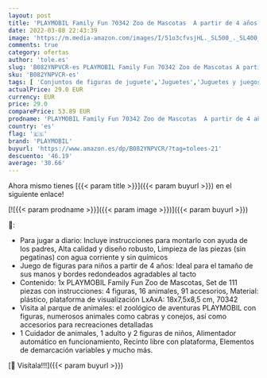 ```yaml
---
layout: post
title: 'PLAYMOBIL Family Fun 70342 Zoo de Mascotas  A partir de 4 años'
date: 2022-03-08 22:43:39
image: 'https://m.media-amazon.com/images/I/51o3cfvsjHL._SL500_._SL400_.jpg'
comments: true
category: ofertas
author: 'tole.es'
slug: 'B082YNPVCR-es PLAYMOBIL Family Fun 70342 Zoo de Mascotas A partir de 4 años'
sku: 'B082YNPVCR-es'
tags: [ 'Conjuntos de figuras de juguete','Juguetes','Juguetes y juegos','Muñecos y figuras','playmobil', ]
actualPrice: 29.0 EUR
currency: EUR
price: 29.0
comparePrice: 53.89 EUR
prodname: 'PLAYMOBIL Family Fun 70342 Zoo de Mascotas  A partir de 4 años'
country: 'es'
flag: '🇪🇸'
brand: 'PLAYMOBIL'
buyurl: 'https://www.amazon.es/dp/B082YNPVCR/?tag=tolees-21'
descuento: '46.19'
average: '30.66'
---
```


Ahora mismo tienes [{{< param title >}}]({{< param buyurl >}}) en el siguiente enlace!

[![{{< param prodname >}}]({{< param image >}})]({{< param buyurl >}})

🔎:

- Para jugar a diario: Incluye instrucciones para montarlo con ayuda de los padres, Alta calidad y diseño robusto, Limpieza de las piezas (sin pegatinas) con agua corriente y sin químicos
- Juego de figuras para niños a partir de 4 años: Ideal para el tamaño de sus manos y bordes redondeados agradables al tacto
- Contenido: 1x PLAYMOBIL Family Fun Zoo de Mascotas, Set de 111 piezas con instrucciones: 4 figuras, 16 animales, 91 accesorios, Material: plástico, plataforma de visualización LxAxA: 18x7,5x8,5 cm, 70342
- Visita al parque de animales: el zoológico de aventuras PLAYMOBIL con figuras, numerosos animales como cabras y conejos, así como accesorios para recreaciones detalladas
- 1 Cuidador de animales, 1 adulto y 2 figuras de niños, Alimentador automático en funcionamiento, Recinto libre con plataforma, Elementos de demarcación variables y mucho más.

[🛒 Visítala!!!]({{< param buyurl >}})
